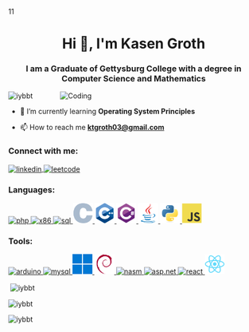 11<h1 align="center">Hi 👋, I'm Kasen Groth</h1>
<h3 align="center">I am a Graduate of Gettysburg College with a degree in Computer Science and Mathematics</h3>
<img align="right" alt="Coding" width="400" src="https://cdn.dribbble.com/users/1162077/screenshots/3848914/programmer.gif">

<p align="left"> <img src="https://komarev.com/ghpvc/?username=iybbt&label=Profile%20views&color=0e75b6&style=flat" alt="iybbt" /> </p>

- 🌱 I’m currently learning **Operating System Principles**

- 📫 How to reach me **ktgroth03@gmail.com**

<h3 align="left">Connect with me:</h3>
<p align="left">
<a href="https://www.linkedin.com/in/kasen-groth" target="_blank"> <img align="center" src="https://raw.githubusercontent.com/rahuldkjain/github-profile-readme-generator/master/src/images/icons/Social/linked-in-alt.svg" alt="linkedin" height="40" width="40" /> </a>
<a href="https://www.leetcode.com/iybbt" target="_blank"> <img align="center" src="https://raw.githubusercontent.com/rahuldkjain/github-profile-readme-generator/master/src/images/icons/Social/leet-code.svg" alt="leetcode" height="40" width="40" /> </a>
</p>

<h3 align="left">Languages:</h3>
<p align="left">
<a href="https://www.cprogramming.com/" target="_blank" rel="noreferrer"> <img src="https://raw.githubusercontent.com/rahuldkjain/github-profile-readme-generator/master/src/images/icons/ProgrammingLanguages/php.svg" alt="php" width="40" height="40"/> </a>
<a href="https://en.wikipedia.org/wiki/X86_assembly_language" target="_blank" rel="noreferrer"> <img src="https://www.svgrepo.com/show/373445/assembly.svg" alt="x86" width="40" height="40"/> </a>
<a href="https://www.mysql.com/" target="_blank" rel="noreferrer"> <img src="https://www.svgrepo.com/show/331760/sql-database-generic.svg" alt="sql" width="40" height="40"/> </a>
<a href="https://www.cprogramming.com/" target="_blank" rel="noreferrer"> <img src="https://raw.githubusercontent.com/devicons/devicon/master/icons/c/c-original.svg" alt="c" width="40" height="40"/> </a>
<a href="https://www.cprogramming.com/" target="_blank" rel="noreferrer"> <img src="https://raw.githubusercontent.com/devicons/devicon/master/icons/cplusplus/cplusplus-original.svg" alt="cplusplus" width="40" height="40"/> </a>
<a href="https://www.javascript.com"> <img src="https://raw.githubusercontent.com/devicons/devicon/master/icons/csharp/csharp-original.svg" alt="c#" width="40" height="40"/> </a>
<a href="https://www.java.com" target="_blank" rel="noreferrer"> <img src="https://raw.githubusercontent.com/devicons/devicon/master/icons/java/java-original.svg" alt="java" width="40" height="40"/> </a>
<a href="https://www.python.org" target="_blank" rel="noreferrer"> <img src="https://raw.githubusercontent.com/devicons/devicon/master/icons/python/python-original.svg" alt="python" width="40" height="40"/> </a>
<a href="https://www.javascript.com"> <img src="https://raw.githubusercontent.com/devicons/devicon/master/icons/javascript/javascript-original.svg" alt="javascript" width="40" height="40"/> </a>
</p>

<h3 align="left">Tools:</h3>
<p align="left">
<a href="https://www.arduino.cc/" target="_blank" rel="noreferrer"> <img src="https://cdn.worldvectorlogo.com/logos/arduino-1.svg" alt="arduino" width="40" height="40"/> </a>
<a href="https://www.mysql.com/" target="_blank" rel="noreferrer"> <img src="https://raw.githubusercontent.com/rahuldkjain/github-profile-readme-generator/master/src/images/icons/Database/mysql.svg" alt="mysql" width="40" height="40"/> </a>
<a href="https://www.windows.org" target="_blank" rel="noreferrer"> <img src="https://raw.githubusercontent.com/devicons/devicon/master/icons/windows11/windows11-original.svg" alt="windows" width="40" height="40"> </a>
<a href="https://www.debian.org/" target="_blank" rel="noreferrer"> <img src="https://raw.githubusercontent.com/devicons/devicon/master/icons/debian/debian-original.svg" alt="debian" width="40" height="40"/> </a>
<a href="https://www.nasm.us/" target="_blank" rel="noreferrer"> <img src="https://www.nasm.us/images/nasm.png" alt="nasm" width="40" height="40"/> </a>
<a href="https://dotnet.microsoft.com/" target="_blank" rel="noreferrer"> <img src="https://raw.githubusercontent.com/rahuldkjain/github-profile-readme-generator/master/src/images/icons/Framework/dotnet.svg" alt="asp.net" width="40" height="40"/> </a>
<a href="https://nodejs.org/" target="_blank" rel="noreferrer"> <img src="https://raw.githubusercontent.com/rahuldkjain/github-profile-readme-generator/master/src/images/icons/BackendDevelopment/nodejs.svg" alt="react" width="40" height="40"/> </a>
<a href="https://www.react.dev" target="_blank" rel="noreferrer"> <img src="https://raw.githubusercontent.com/devicons/devicon/master/icons/react/react-original.svg" alt="react" width="40" height="40"/> </a>
</p>



<p>
&nbsp;<img align="center" src="https://github-readme-stats.vercel.app/api?username=ktgroth&show_icons=true&locale=en" alt="iybbt" />
</p>

<p><img align="center" src="https://github-readme-streak-stats.herokuapp.com/?user=ktgroth&" alt="iybbt" /></p>

<p>
<img align="left" src="https://github-readme-stats.vercel.app/api/top-langs?username=ktgroth&show_icons=true&locale=en&layout=compact" alt="iybbt" />
</p>
